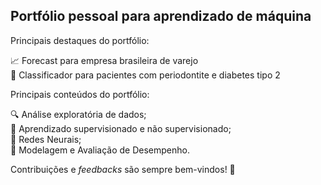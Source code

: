 ## Portfólio pessoal para aprendizado de máquina

Principais destaques do portfólio:

  📈 Forecast para empresa brasileira de varejo <br>
  📁 Classificador para pacientes com periodontite e diabetes tipo 2 <br>

Principais conteúdos do portfólio:

  🔍 Análise exploratória de dados; <br>
  🤖 Aprendizado supervisionado e não supervisionado; <br>
  🧠 Redes Neurais; <br>
  🎯 Modelagem e Avaliação de Desempenho.<br>

Contribuições e _feedbacks_ são sempre bem-vindos! 🚀
